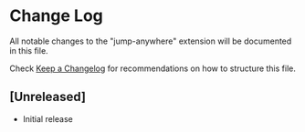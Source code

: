 # Change Log

All notable changes to the "jump-anywhere" extension will be documented in this file.

Check [Keep a Changelog](http://keepachangelog.com/) for recommendations on how to structure this file.

## [Unreleased]

- Initial release
